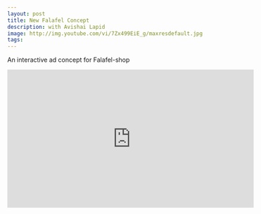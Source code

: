 ```yaml
---
layout: post
title: New Falafel Concept
description: with Avishai Lapid
image: http://img.youtube.com/vi/7Zx499EiE_g/maxresdefault.jpg
tags: 
---
```


An interactive ad concept for Falafel-shop

<iframe width="560" height="315" src="http://www.youtube.com/embed/7Zx499EiE_g" frameborder="0" allowfullscreen></iframe>


